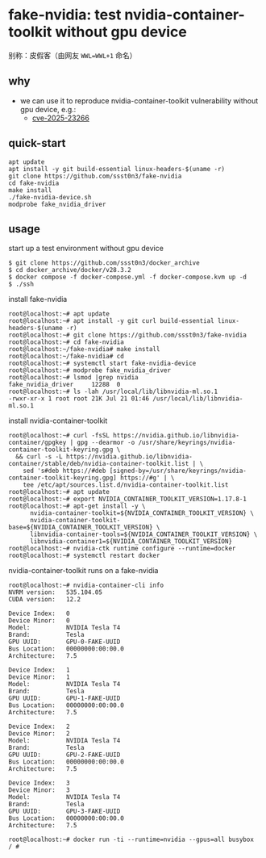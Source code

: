 # fake-nvidia: test nvidia-container-toolkit without gpu device

别称：皮假客（由网友 `WWL=WWL+1` 命名）

## why

* we can use it to reproduce nvidia-container-toolkit vulnerability without gpu device, e.g.:
  * [cve-2025-23266](https://github.com/ssst0n3/docker_archive/tree/main/vul/cve-2025-23266)

## quick-start

```shell
apt update
apt install -y git build-essential linux-headers-$(uname -r)
git clone https://github.com/ssst0n3/fake-nvidia
cd fake-nvidia
make install
./fake-nvidia-device.sh
modprobe fake_nvidia_driver
```

## usage

start up a test environment without gpu device

```shell
$ git clone https://github.com/ssst0n3/docker_archive
$ cd docker_archive/docker/v28.3.2
$ docker compose -f docker-compose.yml -f docker-compose.kvm up -d
$ ./ssh
```

install fake-nvidia

```shell
root@localhost:~# apt update
root@localhost:~# apt install -y git curl build-essential linux-headers-$(uname -r)
root@localhost:~# git clone https://github.com/ssst0n3/fake-nvidia
root@localhost:~# cd fake-nvidia
root@localhost:~/fake-nvidia# make install
root@localhost:~/fake-nvidia# cd
root@localhost:~# systemctl start fake-nvidia-device
root@localhost:~# modprobe fake_nvidia_driver
root@localhost:~# lsmod |grep nvidia
fake_nvidia_driver     12288  0
root@localhost:~# ls -lah /usr/local/lib/libnvidia-ml.so.1
-rwxr-xr-x 1 root root 21K Jul 21 01:46 /usr/local/lib/libnvidia-ml.so.1
```

install nvidia-container-toolkit

```shell
root@localhost:~# curl -fsSL https://nvidia.github.io/libnvidia-container/gpgkey | gpg --dearmor -o /usr/share/keyrings/nvidia-container-toolkit-keyring.gpg \
  && curl -s -L https://nvidia.github.io/libnvidia-container/stable/deb/nvidia-container-toolkit.list | \
    sed 's#deb https://#deb [signed-by=/usr/share/keyrings/nvidia-container-toolkit-keyring.gpg] https://#g' | \
    tee /etc/apt/sources.list.d/nvidia-container-toolkit.list
root@localhost:~# apt update
root@localhost:~# export NVIDIA_CONTAINER_TOOLKIT_VERSION=1.17.8-1
root@localhost:~# apt-get install -y \
      nvidia-container-toolkit=${NVIDIA_CONTAINER_TOOLKIT_VERSION} \
      nvidia-container-toolkit-base=${NVIDIA_CONTAINER_TOOLKIT_VERSION} \
      libnvidia-container-tools=${NVIDIA_CONTAINER_TOOLKIT_VERSION} \
      libnvidia-container1=${NVIDIA_CONTAINER_TOOLKIT_VERSION}
root@localhost:~# nvidia-ctk runtime configure --runtime=docker
root@localhost:~# systemctl restart docker
```

nvidia-container-toolkit runs on a fake-nvidia

```shell
root@localhost:~# nvidia-container-cli info
NVRM version:   535.104.05
CUDA version:   12.2

Device Index:   0
Device Minor:   0
Model:          NVIDIA Tesla T4
Brand:          Tesla
GPU UUID:       GPU-0-FAKE-UUID
Bus Location:   00000000:00:00.0
Architecture:   7.5

Device Index:   1
Device Minor:   1
Model:          NVIDIA Tesla T4
Brand:          Tesla
GPU UUID:       GPU-1-FAKE-UUID
Bus Location:   00000000:00:00.0
Architecture:   7.5

Device Index:   2
Device Minor:   2
Model:          NVIDIA Tesla T4
Brand:          Tesla
GPU UUID:       GPU-2-FAKE-UUID
Bus Location:   00000000:00:00.0
Architecture:   7.5

Device Index:   3
Device Minor:   3
Model:          NVIDIA Tesla T4
Brand:          Tesla
GPU UUID:       GPU-3-FAKE-UUID
Bus Location:   00000000:00:00.0
Architecture:   7.5
```

```shell
root@localhost:~# docker run -ti --runtime=nvidia --gpus=all busybox
/ # 
```
